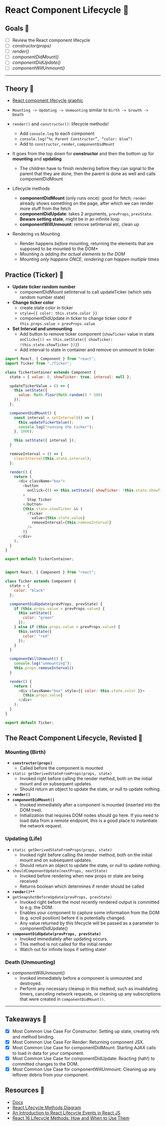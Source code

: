 # React Component Lifecycle 🌱

## Goals 🌳

- [ ] Review the React component lifecycle
- [ ] *constructor(props)*
- [ ] *render()*
- [ ] *componentDidMount()*
- [ ] *componentDidUpdate()*
- [ ] *componentWillUnmount()*

---

## Theory 🧬

- [React component lifecycle graphic](http://projects.wojtekmaj.pl/react-lifecycle-methods-diagram/)
- `Mounting -> Updating -> Unmounting` similar to `Birth -> Growth -> Death`
- `render()` and `constructor()`: lifecycle methods!
  - Add `console.log` to each component
  - `console.log(“%c Parent Constructor”, “color: blue”)`
  - Add to `constructor`, `render`, `componentDidMount`
- It goes from the top down for **constructor** and then the bottom up for **mounting** and **updating**
  - The children have to finish rendering before they can signal to the parent that they are done, then the parent is done as well and calls componentDidMount
- Lifecycle methods
  - **componentDidMount** (only runs once): good for fetch; `render` already shows something on the page, after which we can render more stuff from the fetch
  - **componentDidUpdate**: takes 2 arguments, `prevProps`, `prevState`. **Beware setting state**, might be in an infinite loop
  - **componentWillUnmount**: remove setInterval etc, clean up

- Rendering vs Mounting
  - Render happens _before_ mounting, returning the elements that are supposed to be mounted to the DOM*
  - *Mounting is adding the actual elements to the DOM*
  - *Mounting only happens ONCE, rendering can happen multiple times*

## Practice (Ticker) 🦠

- **Update ticker random number**
	- componentDidMount setInterval to call updateTicker (which sets random number state)
- **Change ticker color**
	- create state color in ticker
	- `style={{ color: this.state.color }}`
	- componentDidUpdate in ticker to change ticker color if `this.props.value > prevProps.value`
- **Set Interval and unmounting**
	- Add button to remove ticker component (`showTicker` value in state `onClick={() => this.setState({ showTicker: !this.state.showTicker })}`)
	- Add interval to state in container and remove on unmount in ticker

```js
import React, { Component } from "react";
import Ticker from "./Ticker";

class TickerContainer extends Component {
  state = { value: 0, showTicker: true, interval: null };

  updateTickerValue = () => {
    this.setState({
      value: Math.floor(Math.random() * 100)
    });
  };

  componentDidMount() {
    const interval = setInterval(() => {
      this.updateTickerValue();
      console.log("running the ticker");
    }, 1000);

    this.setState({ interval });
  }

  removeInterval = () => {
    clearInterval(this.state.interval);
  };

  render() {
    return (
      <div className="box">
        <button
          onClick={() => this.setState({ showTicker: !this.state.showTicker })}
        >
          Stop Ticker
        </button>
        {this.state.showTicker && (
          <Ticker
            value={this.state.value}
            removeInterval={this.removeInterval}
          />
        )}
      </div>
    );
  }
}

export default TickerContainer;


import React, { Component } from "react";

class Ticker extends Component {
  state = {
    color: "black"
  };

  componentDidUpdate(prevProps, prevState) {
    if (this.props.value > prevProps.value) {
      this.setState({
        color: "green"
      });
    } else if (this.props.value < prevProps.value) {
      this.setState({
        color: "red"
      });
    }
  }

  componentWillUnmount() {
    console.log("unmounting");
    this.props.removeInterval()
  }

  render() {
    return (
      <div className="box" style={{ color: this.state.color }}>
        {this.props.value}
      </div>
    );
  }
}

export default Ticker;
```

## The React Component Lifecycle, Revisted 🧫

### Mounting (Birth)

- **`constructor(props)`**
  - Called before the component is mounted
- `static getDerivedStateFromProps(props, state)`
  - Invoked right before calling the render method, both on the initial mount and on subsequent updates.
  - Should return an object to update the state, or null to update nothing.
- **`render()`**
- **`componentDidMount()`**
  - Invoked immediately after a component is mounted (inserted into the DOM tree).
  - Initialization that requires DOM nodes should go here. If you need to load data from a remote endpoint, this is a good place to instantiate the network request.

### Updating (Life)

- `static getDerivedStateFromProps(props, state)`
  - Invoked right before calling the render method, both on the initial mount and on subsequent updates. 
  - Should return an object to update the state, or null to update nothing.
- `shouldComponentUpdate(nextProps, nextState)`
  - Invoked before rendering when new props or state are being received
  - Returns boolean which determines if render should be called
- **`render()**`**
- `getSnapshotBeforeUpdate(prevProps, prevState)`
  - Invoked right before the most recently rendered output is committed to e.g. the DOM.
  - Enables your component to capture some information from the DOM (e.g. scroll position) before it is potentially changed. 
  - Any value returned by this lifecycle will be passed as a parameter to componentDidUpdate()
- **`componentDidUpdate(prevProps, prevState)`**
  - Invoked immediately after updating occurs.
  - This method is not called for the initial render
  - Watch out for infinite loops if setting state!

### Death (Unmounting)

- *componentWillUnmount()*
  - Invoked immediately before a component is unmounted and destroyed.
  - Perform any necessary cleanup in this method, such as invalidating timers, canceling network requests, or cleaning up any subscriptions that were created in `componentDidMount()`.

---

## Takeaways 🍃

- [x] Most Common Use Case For Constructor: Setting up state, creating refs and method binding.
- [x] Most Common Use Case For Render: Returning component JSX.
- [x] Most Common Use Case for componentDidMount: Starting AJAX calls to load in data for your component.
- [x] Most Common Use Case for componentDidUpdate: Reacting (hah!) to committed changes to the DOM.
- [x] Most Common Use Case for componentWillUnmount: Cleaning up any leftover debris from your component.

## Resources 🎄

- [Docs](https://reactjs.org/docs/react-component.html#the-component-lifecycle)
- [React Lifecycle Methods Diagram](http://projects.wojtekmaj.pl/react-lifecycle-methods-diagram/)
- [An Introduction to React Lifecycle Events in React JS](https://tylermcginnis.com/an-introduction-to-life-cycle-events-in-react-js/)
- [React 16 Lifecycle Methods: How and When to Use Them](https://blog.bitsrc.io/react-16-lifecycle-methods-how-and-when-to-use-them-f4ad31fb2282)
